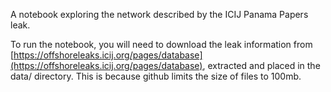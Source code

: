 
A notebook exploring the network described by the ICIJ Panama Papers leak.

To run the notebook, you will need to download the leak information from [https://offshoreleaks.icij.org/pages/database](https://offshoreleaks.icij.org/pages/database), extracted and placed in the data/ directory. This is because github limits the size of files to 100mb.
